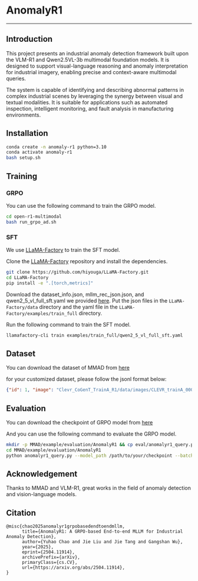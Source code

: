 # AnomalyR1

---

## Introduction

This project presents an industrial anomaly detection framework built upon the VLM-R1 and Qwen2.5VL-3b multimodal foundation models. It is designed to support visual-language reasoning and anomaly interpretation for industrial imagery, enabling precise and context-aware multimodal queries.

The system is capable of identifying and describing abnormal patterns in complex industrial scenes by leveraging the synergy between visual and textual modalities. It is suitable for applications such as automated inspection, intelligent monitoring, and fault analysis in manufacturing environments.

## Installation

```bash
conda create -n anomaly-r1 python=3.10
conda activate anomaly-r1
bash setup.sh
```

## Training

### GRPO

You can use the following command to train the GRPO model.

```bash
cd open-r1-multimodal
bash run_grpo_ad.sh
```

### SFT

We use [LLaMA-Factory](https://github.com/hiyouga/LLaMA-Factory) to train the SFT model.

Clone the [LLaMA-Factory](https://github.com/hiyouga/LLaMA-Factory) repository and install the dependencies.

```bash
git clone https://github.com/hiyouga/LLaMA-Factory.git
cd LLaMA-Factory
pip install -e ".[torch,metrics]"
```

Download the dataset_info.json, mllm_rec_json.json, and qwen2_5_vl_full_sft.yaml we provided [here](https://huggingface.co/datasets/omlab/VLM-R1/tree/main/sft_related). Put the json files in the `LLaMA-Factory/data` directory and the yaml file in the `LLaMA-Factory/examples/train_full` directory.

Run the following command to train the SFT model.

```bash
llamafactory-cli train examples/train_full/qwen2_5_vl_full_sft.yaml
```

## Dataset

You can download the dataset of MMAD from [here](https://huggingface.co/datasets/jiang-cc/MMAD)

for your customized dataset, please follow the jsonl format below:

```json
{"id": 1, "image": "Clevr_CoGenT_TrainA_R1/data/images/CLEVR_trainA_000001_16885.png", "conversations": [{"from": "human", "value": "<image>What number of purple metallic balls are there?"}, {"from": "gpt", "value": "0"}]}
```

## Evaluation

You can download the checkpoint of GRPO model from [here](https://drive.google.com/drive/folders/1vdicicfz2S4rLfhGFp4iGAncYAsQNexW?usp=drive_link)

And you can use the following command to evaluate the GRPO model.

```bash
mkdir -p MMAD/example/evaluation/AnomalyR1 && cp eval/anomalyr1_query.py MMAD/example/evaluation/AnomalyR1/
cd MMAD/example/evaluation/AnomalyR1
python anomalyr1_query.py --model_path /path/to/your/checkpoint --batch_size 16
```

## Acknowledgement

Thanks to MMAD and VLM-R1, great works in the field of anomaly detection and vision-language models.

## Citation

```bibletex
@misc{chao2025anomalyr1grpobasedendtoendmllm,
      title={AnomalyR1: A GRPO-based End-to-end MLLM for Industrial Anomaly Detection}, 
      author={Yuhao Chao and Jie Liu and Jie Tang and Gangshan Wu},
      year={2025},
      eprint={2504.11914},
      archivePrefix={arXiv},
      primaryClass={cs.CV},
      url={https://arxiv.org/abs/2504.11914}, 
}
```
